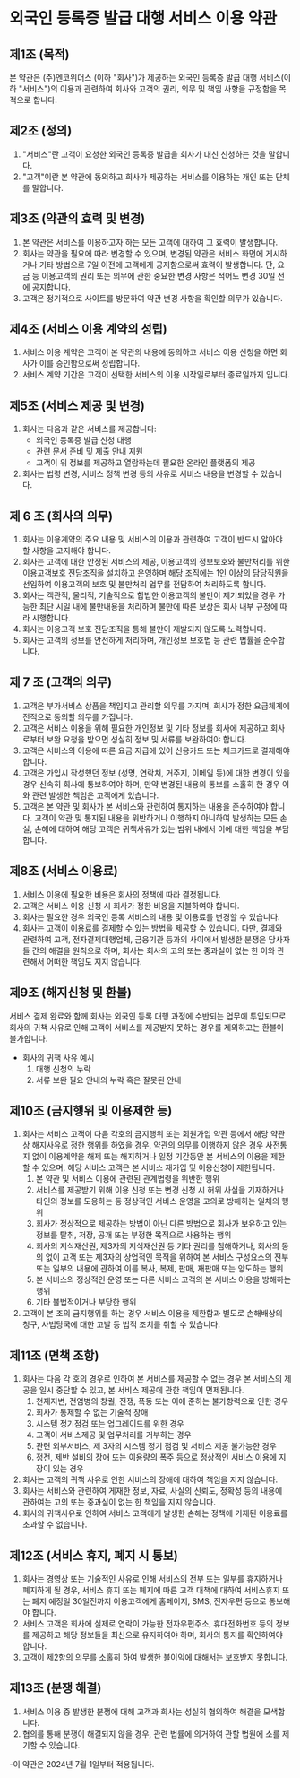 # 외국인 등록증 발급 대행 서비스 이용 약관

## **제1조 (목적)**

본 약관은 (주)엔코위더스 (이하 "회사")가 제공하는 외국인 등록증 발급 대행 서비스(이하 "서비스")의 이용과 관련하여 회사와 고객의 권리, 의무 및 책임 사항을 규정함을 목적으로 합니다.

## **제2조 (정의)**

1. "서비스"란 고객이 요청한 외국인 등록증 발급을 회사가 대신 신청하는 것을 말합니다.
2. "고객"이란 본 약관에 동의하고 회사가 제공하는 서비스를 이용하는 개인 또는 단체를 말합니다.

## **제3조 (약관의 효력 및 변경)**

1. 본 약관은 서비스를 이용하고자 하는 모든 고객에 대하여 그 효력이 발생합니다.
2. 회사는 약관을 필요에 따라 변경할 수 있으며, 변경된 약관은 서비스 화면에 게시하거나 기타 방법으로 7일 이전에 고객에게 공지함으로써 효력이 발생합니다. 단, 요금 등 이용고객의 권리 또는 의무에 관한 중요한 변경 사항은 적어도 변경 30일 전에 공지합니다.
3. 고객은 정기적으로 사이트를 방문하여 약관 변경 사항을 확인할 의무가 있습니다.

## **제4조 (서비스 이용 계약의 성립)**

1. 서비스 이용 계약은 고객이 본 약관의 내용에 동의하고 서비스 이용 신청을 하면 회사가 이를 승인함으로써 성립합니다.
2. 서비스 계약 기간은 고객이 선택한 서비스의 이용 시작일로부터 종료일까지 입니다.

## **제5조 (서비스 제공 및 변경)**

1. 회사는 다음과 같은 서비스를 제공합니다:
   - 외국인 등록증 발급 신청 대행
   - 관련 문서 준비 및 제출 안내 지원
   - 고객이 위 정보를 제공하고 열람하는데 필요한 온라인 플랫폼의 제공
2. 회사는 법령 변경, 서비스 정책 변경 등의 사유로 서비스 내용을 변경할 수 있습니다.

## **제 6 조 (회사의 의무)**

1. 회사는 이용계약의 주요 내용 및 서비스의 이용과 관련하여 고객이 반드시 알아야 할 사항을 고지해야 합니다.
2. 회사는 고객에 대한 안정된 서비스의 제공, 이용고객의 정보보호와 불만처리를 위한 이용고객보호 전담조직을 설치하고 운영하며 해당 조직에는 1인 이상의 담당직원을 선임하여 이용고객의 보호 및 불만처리 업무를 전담하여 처리하도록 합니다.
3. 회사는 객관적, 물리적, 기술적으로 합법한 이용고객의 불만이 제기되었을 경우 가능한 최단 시일 내에 불만내용을 처리하며 불만에 따른 보상은 회사 내부 규정에 따라 시행합니다.
4. 회사는 이용고객 보호 전담조직을 통해 불만이 재발되지 않도록 노력합니다.
5. 회사는 고객의 정보를 안전하게 처리하며, 개인정보 보호법 등 관련 법률을 준수합니다.

## **제 7 조 (고객의 의무)**

1. 고객은 부가서비스 상품을 책임지고 관리할 의무를 가지며, 회사가 정한 요금체계에 전적으로 동의할 의무를 가집니다.
2. 고객은 서비스 이용을 위해 필요한 개인정보 및 기타 정보를 회사에 제공하고 회사로부터 보완 요청을 받으면 성실히 정보 및 서류를 보완하여야 합니다.
3. 고객은 서비스의 이용에 따른 요금 지급에 있어 신용카드 또는 체크카드로 결제해야 합니다.
4. 고객은 가입시 작성했던 정보 (성명, 연락처, 거주지, 이메일 등)에 대한 변경이 있을 경우 신속히 회사에 통보하여야 하며, 만약 변경된 내용의 통보를 소홀히 한 경우 이와 관련 발생한 책임은 고객에게 있습니다.
5. 고객은 본 약관 및 회사가 본 서비스와 관련하여 통지하는 내용을 준수하여야 합니다. 고객이 약관 및 통지된 내용을 위반하거나 이행하지 아니하여 발생하는 모든 손실, 손해에 대하여 해당 고객은 귀책사유가 있는 범위 내에서 이에 대한 책임을 부담합니다.

## **제8조 (서비스 이용료)**

1. 서비스 이용에 필요한 비용은 회사의 정책에 따라 결정됩니다.
2. 고객은 서비스 이용 신청 시 회사가 정한 비용을 지불하여야 합니다.
3. 회사는 필요한 경우 외국인 등록 서비스의 내용 및 이용료를 변경할 수 있습니다.
4. 회사는 고객이 이용료를 결제할 수 있는 방법을 제공할 수 있습니다. 다만, 결제와 관련하여 고객, 전자결제대행업체, 금융기관 등과의 사이에서 발생한 분쟁은 당사자들 간의 해결을 원칙으로 하며, 회사는 회사의 고의 또는 중과실이 없는 한 이와 관련해서 어떠한 책임도 지지 않습니다.

## **제9조 (해지신청 및 환불)**

서비스 결제 완료와 함께 회사는 외국인 등록 대행 과정에 수반되는 업무에 투입되므로 회사의 귀책 사유로 인해 고객이 서비스를 제공받지 못하는 경우를 제외하고는 환불이 불가합니다.

- 회사의 귀책 사유 예시
  1. 대행 신청의 누락
  2. 서류 보완 필요 안내의 누락 혹은 잘못된 안내

## **제10조 (금지행위 및 이용제한 등)**

1. 회사는 서비스 고객이 다음 각호의 금지행위 또는 회원가입 약관 등에서 해당 약관상 해지사유로 정한 행위를 하였을 경우, 약관의 의무를 이행하지 않은 경우 사전통지 없이 이용계약을 해제 또는 해지하거나 일정 기간동안 본 서비스의 이용을 제한할 수 있으며, 해당 서비스 고객은 본 서비스 재가입 및 이용신청이 제한됩니다.
   1. 본 약관 및 서비스 이용에 관련된 관계법령을 위반한 행위
   2. 서비스를 제공받기 위해 이용 신청 또는 변경 신청 시 허위 사실을 기재하거나 타인의 정보를 도용하는 등 정상적인 서비스 운영을 고의로 방해하는 일체의 행위
   3. 회사가 정상적으로 제공하는 방법이 아닌 다른 방법으로 회사가 보유하고 있는 정보를 탈취, 저장, 공개 또는 부정한 목적으로 사용하는 행위
   4. 회사의 지식재산권, 제3자의 지식재산권 등 기타 권리를 침해하거나, 회사의 동의 없이 고객 또는 제3자의 상업적인 목적을 위하여 본 서비스 구성요소의 전부 또는 일부의 내용에 관하여 이를 복사, 복제, 판매, 재판매 또는 양도하는 행위
   5. 본 서비스의 정상적인 운영 또는 다른 서비스 고객의 본 서비스 이용을 방해하는 행위
   6. 기타 불법적이거나 부당한 행위
2. 고객이 본 조의 금지행위를 하는 경우 서비스 이용을 제한함과 별도로 손해배상의 청구, 사법당국에 대한 고발 등 법적 조치를 취할 수 있습니다.

## **제11조 (면책 조항)**

1. 회사는 다음 각 호의 경우로 인하여 본 서비스를 제공할 수 없는 경우 본 서비스의 제공을 일시 중단할 수 있고, 본 서비스 제공에 관한 책임이 면제됩니다.
   1. 천재지변, 전염병의 창궐, 전쟁, 폭동 또는 이에 준하는 불가항력으로 인한 경우
   2. 회사가 통제할 수 없는 기술적 장애
   3. 시스템 정기점검 또는 업그레이드를 위한 경우
   4. 고객이 서비스제공 및 업무처리를 거부하는 경우
   5. 관련 외부서비스, 제 3자의 시스템 정기 점검 및 서비스 제공 불가능한 경우
   6. 정전, 제반 설비의 장애 또는 이용량의 폭주 등으로 정상적인 서비스 이용에 지장이 있는 경우
2. 회사는 고객의 귀책 사유로 인한 서비스의 장애에 대하여 책임을 지지 않습니다.
3. 회사는 서비스와 관련하여 게재한 정보, 자료, 사실의 신뢰도, 정확성 등의 내용에 관하여는 고의 또는 중과실이 없는 한 책임을 지지 않습니다.
4. 회사의 귀책사유로 인하여 서비스 고객에게 발생한 손해는 정책에 기재된 이용료를 초과할 수 없습니다.

## **제12조 (서비스 휴지, 폐지 시 통보)**

1. 회사는 경영상 또는 기술적인 사유로 인해 서비스의 전부 또는 일부를 휴지하거나 폐지하게 될 경우, 서비스 휴지 또는 폐지에 따른 고객 대책에 대하여 서비스휴지 또는 폐지 예정일 30일전까지 이용고객에게 홈페이지, SMS, 전자우편 등으로 통보해야 합니다.
2. 서비스 고객은 회사에 실제로 연락이 가능한 전자우편주소, 휴대전화번호 등의 정보를 제공하고 해당 정보들을 최신으로 유지하여야 하며, 회사의 통지를 확인하여야 합니다.
3. 고객이 제2항의 의무를 소홀히 하여 발생한 불이익에 대해서는 보호받지 못합니다.

## **제13조 (분쟁 해결)**

1. 서비스 이용 중 발생한 분쟁에 대해 고객과 회사는 성실히 협의하여 해결을 모색합니다.
2. 협의를 통해 분쟁이 해결되지 않을 경우, 관련 법률에 의거하여 관할 법원에 소를 제기할 수 있습니다.

-이 약관은 2024년 7월 1일부터 적용됩니다.
